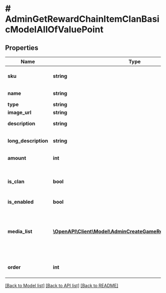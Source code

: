 # # AdminGetRewardChainItemClanBasicModelAllOfValuePoint

## Properties

Name | Type | Description | Notes
------------ | ------------- | ------------- | -------------
**sku** | **string** | Unique value point ID. |
**name** | **string** | Value point name. | [optional]
**type** | **string** |  | [optional]
**image_url** | **string** | Image URL. | [optional]
**description** | **string** | Value point description. | [optional]
**long_description** | **string** | Value point long description. | [optional]
**amount** | **int** | Amount of value points. | [optional]
**is_clan** | **bool** | Whether the value point is used in clan reward chains. | [optional]
**is_enabled** | **bool** |  | [optional]
**media_list** | [**\OpenAPI\Client\Model\AdminCreateGameRequestMediaListInner[]**](AdminCreateGameRequestMediaListInner.md) | Item&#39;s additional assets such as screenshots, gameplay video and so on. | [optional]
**order** | **int** | Defines arrangement order. | [optional]

[[Back to Model list]](../../README.md#models) [[Back to API list]](../../README.md#endpoints) [[Back to README]](../../README.md)
